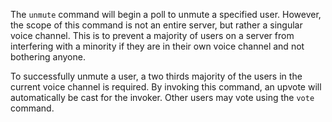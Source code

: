 The `unmute` command will begin a poll to unmute a specified user. However, the scope of this command is not an entire server, but rather a singular voice channel. This is to prevent a majority of users on a server from interfering with a minority if they are in their own voice channel and not bothering anyone.

To successfully unmute a user, a two thirds majority of the users in the current voice channel is required. By invoking this command, an upvote will automatically be cast for the invoker. Other users may vote using the `vote` command.